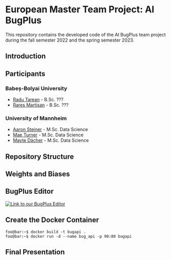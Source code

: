# European Master Team Project: AI BugPlus
This repository contains the developed code of the AI BugPlus team project during the fall semester 2022 and the spring semester 2023.

## Introduction

## Participants

### Babeș-Bolyai University

* [Radu Tarean](https://github.com/2XG-DEV) - B.Sc. ???
* [Rares Martisan](https://github.com/RalucaChis) - B.Sc. ???

### University of Mannheim

* [Aaron Steiner](https://github.com/Aaron9812) - M.Sc. Data Science
* [Mae Turner](https://github.com/maebob) - M.Sc. Data Science
* [Mayte Dächer](https://github.com/misssophieexplores) - M.Sc. Data Science

## Repository Structure

## Weights and Biases

## BugPlus Editor
[![Link to our BugPlus Editor](https://drive.google.com/file/d/1Ugrf3Nw0bR1bly_Q6_hcyVZiBkI-ms9M/view?usp=share_link)](https://bug-plus-web-app.vercel.app/challenges/Incrementor)

## Create the Docker Container 
```console
foo@bar:~$ docker build -t bugapi . 
foo@bar:~$ docker run -d --name bug_api -p 90:80 bugapi
```

## Final Presentation

